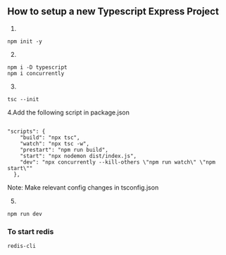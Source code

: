 ## How to setup a new Typescript Express Project

1.

```
npm init -y
```

2.

```
npm i -D typescript
npm i concurrently
```

3.

```
tsc --init
```

4.Add the following script in package.json

```

"scripts": {
    "build": "npx tsc",
    "watch": "npx tsc -w",
    "prestart": "npm run build",
    "start": "npx nodemon dist/index.js",
    "dev": "npx concurrently --kill-others \"npm run watch\" \"npm start\""
  },
```

Note: Make relevant config changes in tsconfig.json

5.

```
npm run dev
```

### To start redis

```
redis-cli
```
